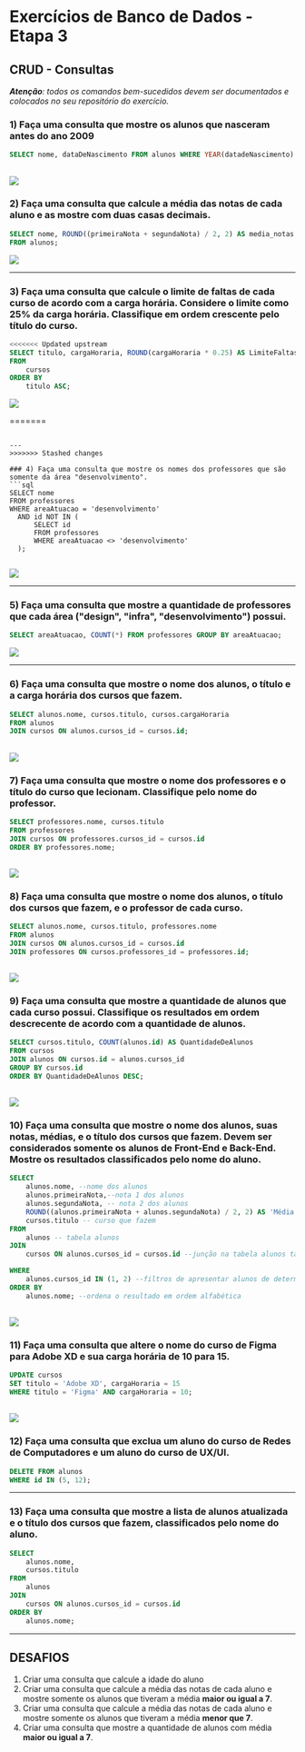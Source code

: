 # Exercícios de Banco de Dados - Etapa 3

## CRUD - Consultas

***Atenção**: todos os comandos bem-sucedidos devem ser documentados e colocados no seu repositório do exercício.*

### 1) Faça uma consulta que mostre os alunos que nasceram antes do ano 2009

```sql
SELECT nome, dataDeNascimento FROM alunos WHERE YEAR(datadeNascimento) < 2009;
```
![](consulta.PNG)
---

### 2) Faça uma consulta que calcule a média das notas de cada aluno e as mostre com duas casas decimais.

```sql
SELECT nome, ROUND((primeiraNota + segundaNota) / 2, 2) AS media_notas
FROM alunos;
```
![](media_notas.PNG)

---

### 3) Faça uma consulta que calcule o limite de faltas de cada curso de acordo com a carga horária. Considere o limite como 25% da carga horária. Classifique em ordem crescente pelo título do curso.

```sql
<<<<<<< Updated upstream
SELECT titulo, cargaHoraria, ROUND(cargaHoraria * 0.25) AS LimiteFaltas
FROM
    cursos
ORDER BY
    titulo ASC;
```
![](limiteDefaltas.png)

=======

```

---
>>>>>>> Stashed changes

### 4) Faça uma consulta que mostre os nomes dos professores que são somente da área "desenvolvimento".
```sql
SELECT nome
FROM professores
WHERE areaAtuacao = 'desenvolvimento'
  AND id NOT IN (
      SELECT id
      FROM professores
      WHERE areaAtuacao <> 'desenvolvimento'
  );
  
```
![](professoresDesenvolvimento.png)

---

### 5) Faça uma consulta que mostre a quantidade de professores que cada área ("design", "infra", "desenvolvimento") possui.

```sql
SELECT areaAtuacao, COUNT(*) FROM professores GROUP BY areaAtuacao;
```
![](professoresArea.png)

---

### 6) Faça uma consulta que mostre o nome dos alunos, o título e a carga horária dos cursos que fazem.

```sql
SELECT alunos.nome, cursos.titulo, cursos.cargaHoraria
FROM alunos
JOIN cursos ON alunos.cursos_id = cursos.id;
```
![](nome-titulo-choraria.PNG)
---

### 7) Faça uma consulta que mostre o nome dos professores e o título do curso que lecionam. Classifique pelo nome do professor.

```sql
SELECT professores.nome, cursos.titulo
FROM professores
JOIN cursos ON professores.cursos_id = cursos.id
ORDER BY professores.nome;
```
![](professores-titulos.PNG)
---

### 8) Faça uma consulta que mostre o nome dos alunos, o título dos cursos que fazem, e o professor de cada curso.

```sql
SELECT alunos.nome, cursos.titulo, professores.nome
FROM alunos
JOIN cursos ON alunos.cursos_id = cursos.id
JOIN professores ON cursos.professores_id = professores.id;
```
![](nome-titulo-prof.PNG)
---

### 9) Faça uma consulta que mostre a quantidade de alunos que cada curso possui. Classifique os resultados em ordem descrecente de acordo com a quantidade de alunos.

```sql
SELECT cursos.titulo, COUNT(alunos.id) AS QuantidadeDeAlunos
FROM cursos
JOIN alunos ON cursos.id = alunos.cursos_id
GROUP BY cursos.id
ORDER BY QuantidadeDeAlunos DESC;
```
![](qtd-alunos-curso.PNG)
---

### 10) Faça uma consulta que mostre o nome dos alunos, suas notas, médias, e o título dos cursos que fazem. Devem ser considerados somente os alunos de Front-End e Back-End. Mostre os resultados classificados pelo nome do aluno.

```sql
SELECT
    alunos.nome, --nome dos alunos
    alunos.primeiraNota,--nota 1 dos alunos
    alunos.segundaNota, -- nota 2 dos alunos
    ROUND((alunos.primeiraNota + alunos.segundaNota) / 2, 2) AS 'Média', -- calculo das medias
    cursos.titulo -- curso que fazem
FROM
    alunos -- tabela alunos
JOIN
    cursos ON alunos.cursos_id = cursos.id --junção na tabela alunos tabela cursos

WHERE
    alunos.cursos_id IN (1, 2) --filtros de apresentar alunos de determinados cursos
ORDER BY
    alunos.nome; --ordena o resultado em ordem alfabética
```
![](consulta-alunos-frontBack.PNG)
---

### 11) Faça uma consulta que altere o nome do curso de Figma para Adobe XD e sua carga horária de 10 para 15.

```sql
UPDATE cursos
SET titulo = 'Adobe XD', cargaHoraria = 15
WHERE titulo = 'Figma' AND cargaHoraria = 10;
```
![](figma-adobexd.PNG)
---

### 12) Faça uma consulta que exclua um aluno do curso de Redes de Computadores e um aluno do curso de UX/UI.
```sql
DELETE FROM alunos
WHERE id IN (5, 12);
```

---

### 13) Faça uma consulta que mostre a lista de alunos atualizada e o título dos cursos que fazem, classificados pelo nome do aluno.
```sql
SELECT
    alunos.nome,
    cursos.titulo
FROM
    alunos
JOIN
    cursos ON alunos.cursos_id = cursos.id
ORDER BY
    alunos.nome;

```
---

## DESAFIOS

1) Criar uma consulta que calcule a idade do aluno
2) Criar uma consulta que calcule a média das notas de cada aluno e mostre somente os alunos que tiveram a média **maior ou igual a 7**.
3) Criar uma consulta que calcule a média das notas de cada aluno e mostre somente os alunos que tiveram a média **menor que 7**.
4) Criar uma consulta que mostre a quantidade de alunos com média **maior ou igual a 7**.